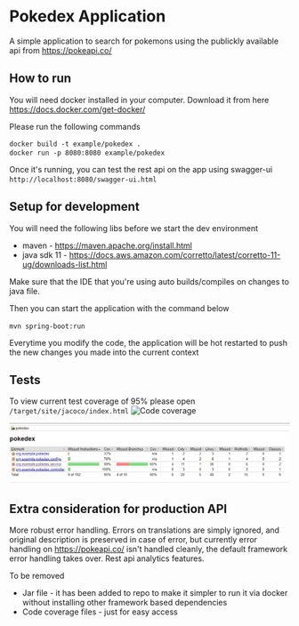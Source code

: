# Pokedex Application

A simple application to search for pokemons using the publickly available api from https://pokeapi.co/

## How to run

You will need docker installed in your computer. Download it from here
https://docs.docker.com/get-docker/


Please run the following commands
```
docker build -t example/pokedex .
docker run -p 8080:8080 example/pokedex
```

Once it's running, you can test the rest api on the app using swagger-ui
`http://localhost:8080/swagger-ui.html`


## Setup for development

You will need the following libs before we start the dev environment
- maven - https://maven.apache.org/install.html
- java sdk 11 - https://docs.aws.amazon.com/corretto/latest/corretto-11-ug/downloads-list.html

Make sure that the IDE that you're using auto builds/compiles on changes to java file.

Then you can start the application with the command below

`mvn spring-boot:run`

Everytime you modify the code, the application will be hot restarted
to push the new changes you made into the current context

## Tests

To view current test coverage of 95% please open `/target/site/jacoco/index.html`
![Code coverage](https://htmlpreview.github.io/?https://github.com/nissimpradhan/pokedex/blob/main/target/site/jacoco/index.html)

![Code coverage Screenshot](img/code_coverage.jpg)

## Extra consideration for production API

More robust error handling. Errors on translations are simply ignored, and original description is preserved in case of error, but currently error handling on https://pokeapi.co/ isn't handled cleanly, the default framework error handling takes over.
Rest api analytics features.

To be removed
- Jar file - it has been added to repo to make it simpler to run it via docker without installing other framework based dependencies
- Code coverage files - just for easy access
